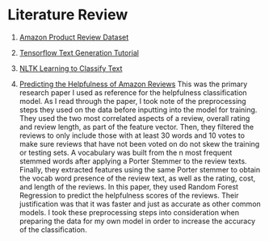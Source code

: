 # Literature Review

1. [Amazon Product Review Dataset](https://nijianmo.github.io/amazon/index.html#subsets)

2. [Tensorflow Text Generation Tutorial](https://www.tensorflow.org/text/tutorials/text_generation)

3. [NLTK Learning to Classify Text](https://www.nltk.org/book/ch06.html)

4. [Predicting the Helpfulness of Amazon Reviews](https://www.cs.dartmouth.edu/~lorenzo/teaching/cs174/Archive/Winter2015/Projects/finals/ack.pdf)
This was the primary research paper I used as reference for the helpfulness classification model. As I read through the paper, I took note of the preprocessing steps they used on the data before inputting into the model for training. They used the two most correlated aspects of a review, overall rating and review length, as part of the feature vector. Then, they filtered the reviews to only include those with at least 30 words and 10 votes to make sure reviews that have not been voted on do not skew the training or testing sets. A vocabulary was built from the n most frequent stemmed words after applying a Porter Stemmer to the review texts. Finally, they extracted features using the same Porter stemmer to obtain the vocab word presence of the review text, as well as the rating, cost, and length of the reviews. In this paper, they used Random Forest Regression to predict the helpfulness scores of the reviews. Their justification was that it was faster and just as accurate as other common models. I took these preprocessing steps into consideration when preparing the data for my own model in order to increase the accuracy of the classification.

